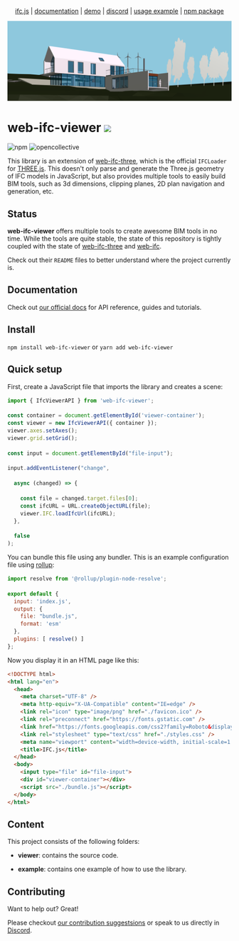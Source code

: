 <p align="center">
  <a href="https://ifcjs.github.io/info/">ifc.js</a>
  |
  <a href="https://ifcjs.github.io/info/docs/Guide/web-ifc-viewer/Introduction">documentation</a>
  |
  <a href="https://ifcjs.github.io/web-ifc-viewer/example/index">demo</a>
  |
  <a href="https://discord.gg/FXfyR4XrKT">discord</a>
  |
  <a href="https://github.com/IFCjs/web-ifc-viewer/tree/master/example">usage example</a>
  |
  <a href="https://www.npmjs.com/package/web-ifc-viewer">npm package</a>
</p>

<img src="banner.png">
<h1>web-ifc-viewer <img src="https://ifcjs.github.io/info/img/logo.svg" width="32"></h1>

![npm](https://img.shields.io/npm/dw/web-ifc-viewer)
![opencollective](https://opencollective.com/ifcjs/tiers/badge.svg)

This library is an extension of [web-ifc-three](https://github.com/IFCjs/web-ifc-three), which is the official `IFCLoader` for [THREE.js](https://github.com/mrdoob/three.js/). This doesn't only parse and generate the Three.js geometry of IFC models in JavaScript, but also provides multiple tools to easily build BIM tools, such as 3d dimensions, clipping planes, 2D plan navigation and generation, etc.

## Status

**web-ifc-viewer** offers multiple tools to create awesome BIM tools in no time. While the tools are quite stable, the state of this repository is tightly coupled with the state of [web-ifc-three](https://github.com/IFCjs/web-ifc-three) and [web-ifc](https://github.com/tomvandig/web-ifc). 

Check out their `README` files to better understand where the project currently is.

## Documentation

Check out [our official docs](https://github.com/IFCjs/web-ifc-viewer/blob/master/CONTRIBUTING.md) for API reference, guides and tutorials.

## Install

`npm install web-ifc-viewer` or `yarn add web-ifc-viewer`

## Quick setup

First, create a JavaScript file that imports the library and creates a scene:

```js
import { IfcViewerAPI } from 'web-ifc-viewer';

const container = document.getElementById('viewer-container');
const viewer = new IfcViewerAPI({ container });
viewer.axes.setAxes();
viewer.grid.setGrid();

const input = document.getElementById("file-input");

input.addEventListener("change",

  async (changed) => {
   
    const file = changed.target.files[0];
    const ifcURL = URL.createObjectURL(file);
    viewer.IFC.loadIfcUrl(ifcURL);
  },

  false
);
```

You can bundle this file using any bundler. This is an example configuration file using [rollup](https://rollupjs.org/guide/en/):

```js
import resolve from '@rollup/plugin-node-resolve';

export default {
  input: 'index.js',
  output: {
    file: "bundle.js",
    format: 'esm'
  },
  plugins: [ resolve() ]
};
```

Now you display it in an HTML page like this:

```html
<!DOCTYPE html>
<html lang="en">
  <head>
    <meta charset="UTF-8" />
    <meta http-equiv="X-UA-Compatible" content="IE=edge" />
    <link rel="icon" type="image/png" href="./favicon.ico" />
    <link rel="preconnect" href="https://fonts.gstatic.com" />
    <link href="https://fonts.googleapis.com/css2?family=Roboto&display=swap" rel="stylesheet" />
    <link rel="stylesheet" type="text/css" href="./styles.css" />
    <meta name="viewport" content="width=device-width, initial-scale=1.0" />
    <title>IFC.js</title>
  </head>
  <body>
    <input type="file" id="file-input">
    <div id="viewer-container"></div>
    <script src="./bundle.js"></script>
  </body>
</html>
```

## Content

This project consists of the following folders:

- **viewer**: contains the source code.

- **example**: contains one example of how to use the library.

## Contributing

Want to help out? Great!

Please checkout [our contribution suggestsions](https://github.com/IFCjs/web-ifc-viewer/blob/master/CONTRIBUTING.md) or speak to us directly in [Discord](https://discord.gg/FXfyR4XrKT).


